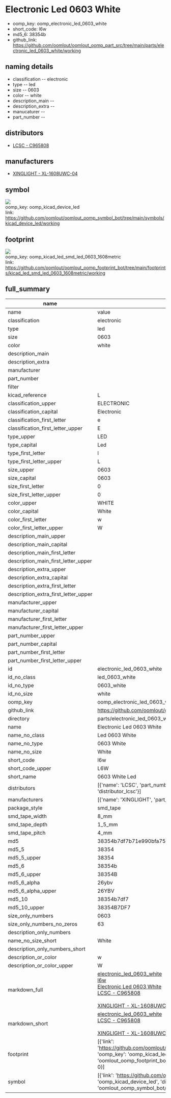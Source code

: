 # Electronic Led 0603 White

  
* oomp_key: oomp_electronic_led_0603_white 
* short_code: l6w
* md5_6: 38354b  
* github_link: https://github.com/oomlout/oomlout_oomp_part_src/tree/main/parts/electronic_led_0603_white/working  
## naming details
* classification -- electronic
* type -- led
* size -- 0603
* color -- white
* description_main -- 
* description_extra -- 
* manucaturer -- 
* part_number -- 

## distributors
* [LCSC - C965808](https://lcsc.com/product-detail/C965808.html)   

## manufacturers
* [XINGLIGHT - XL-1608UWC-04]()  

## symbol

![](symbol/{index}}/working/working_600.png)  
oomp_key: oomp_kicad_device_led  
link: https://github.com/oomlout/oomlout_oomp_symbol_bot/tree/main/symbols/kicad_device_led/working  

## footprint

![](footprint/{index}/working/working_600.png)  
oomp_key: oomp_kicad_led_smd_led_0603_1608metric  
link: https://github.com/oomlout/oomlout_oomp_footprint_bot/tree/main/footprints/kicad_led_smd_led_0603_1608metric/working  

## full_summary
| name | value | 
| --- | --- | 
| name | value | 
| classification | electronic | 
| type | led | 
| size | 0603 | 
| color | white | 
| description_main |  | 
| description_extra |  | 
| manufacturer |  | 
| part_number |  | 
| filter |  | 
| kicad_reference | L | 
| classification_upper | ELECTRONIC | 
| classification_capital | Electronic | 
| classification_first_letter | e | 
| classification_first_letter_upper | E | 
| type_upper | LED | 
| type_capital | Led | 
| type_first_letter | l | 
| type_first_letter_upper | L | 
| size_upper | 0603 | 
| size_capital | 0603 | 
| size_first_letter | 0 | 
| size_first_letter_upper | 0 | 
| color_upper | WHITE | 
| color_capital | White | 
| color_first_letter | w | 
| color_first_letter_upper | W | 
| description_main_upper |  | 
| description_main_capital |  | 
| description_main_first_letter |  | 
| description_main_first_letter_upper |  | 
| description_extra_upper |  | 
| description_extra_capital |  | 
| description_extra_first_letter |  | 
| description_extra_first_letter_upper |  | 
| manufacturer_upper |  | 
| manufacturer_capital |  | 
| manufacturer_first_letter |  | 
| manufacturer_first_letter_upper |  | 
| part_number_upper |  | 
| part_number_capital |  | 
| part_number_first_letter |  | 
| part_number_first_letter_upper |  | 
| id | electronic_led_0603_white | 
| id_no_class | led_0603_white | 
| id_no_type | 0603_white | 
| id_no_size | white | 
| oomp_key | oomp_electronic_led_0603_white | 
| github_link | https://github.com/oomlout/oomlout_oomp_part_src/tree/main/parts/electronic_led_0603_white/working | 
| directory | parts/electronic_led_0603_white | 
| name | Electronic Led 0603 White | 
| name_no_class | Led 0603 White | 
| name_no_type | 0603 White | 
| name_no_size | White | 
| short_code | l6w | 
| short_code_upper | L6W | 
| short_name | 0603 White Led | 
| distributors | [{'name': 'LCSC', 'part_number': 'C965808', 'link': 'https://lcsc.com/product-detail/C965808.html', 'id': 'distributor_lcsc'}] | 
| manufacturers | [{'name': 'XINGLIGHT', 'part_number': 'XL-1608UWC-04', 'link': '', 'id': 'manufacturer_xinglight'}] | 
| package_style | smd_tape | 
| smd_tape_width | 8_mm | 
| smd_tape_depth | 1_5_mm | 
| smd_tape_pitch | 4_mm | 
| md5 | 38354b7df7b71e990bfa750bcdf943fd | 
| md5_5 | 38354 | 
| md5_5_upper | 38354 | 
| md5_6 | 38354b | 
| md5_6_upper | 38354B | 
| md5_6_alpha | 26ybv | 
| md5_6_alpha_upper | 26YBV | 
| md5_10 | 38354b7df7 | 
| md5_10_upper | 38354B7DF7 | 
| size_only_numbers | 0603 | 
| size_only_numbers_no_zeros | 63 | 
| description_only_numbers |  | 
| name_no_size_short | White | 
| description_only_numbers_short |   | 
| description_or_color | w  | 
| description_or_color_upper | W  | 
| markdown_full | [electronic_led_0603_white](https://github.com/oomlout/oomlout_oomp_part_src/tree/main/parts/electronic_led_0603_white/working)<br>[l6w](https://github.com/oomlout/oomlout_oomp_part_src/tree/main/parts/electronic_led_0603_white/working)<br>[Electronic Led 0603 White](https://github.com/oomlout/oomlout_oomp_part_src/tree/main/parts/electronic_led_0603_white/working)<br>[LCSC - C965808<br>](https://lcsc.com/product-detail/C965808.html)<br>[XINGLIGHT - XL-1608UWC-04]() [(L)  ](https://www.lcsc.com/search?q=XL-1608UWC-04)[(D)  ](https://www.digikey.com/en/products?keywords=XL-1608UWC-04)[(M)  ](https://www.mouser.com/Search/Refine?Keyword=XL-1608UWC-04)[(N)  ](https://www.newark.com/search?st=XL-1608UWC-04)[(SZ)  ](https://so.szlcsc.com/global.html?k=XL-1608UWC-04)<br> | 
| markdown_short | [electronic_led_0603_white](https://github.com/oomlout/oomlout_oomp_part_src/tree/main/parts/electronic_led_0603_white/working)<br>[LCSC - C965808<br>](https://lcsc.com/product-detail/C965808.html)<br>[XINGLIGHT - XL-1608UWC-04]() | 
| footprint | [{'link': 'https://github.com/oomlout/oomlout_oomp_footprint_bot/tree/main/foootprntss/kicad_led_smd_led_0603_1608metric', 'oomp_key': 'oomp_kicad_led_smd_led_0603_1608metric', 'directory': 'oomlout_oomp_footprint_bot/footprints/kicad_led_smd_led_0603_1608metric//working/working.kicad_mod', 'index': 0}] | 
| symbol | [{'link': 'https://github.com/oomlout/oomlout_oomp_symbol_bot/tree/main/symbols/kicad_device_led', 'oomp_key': 'oomp_kicad_device_led', 'directory': 'oomlout_oomp_symbol_bot/symbols/kicad_device_led//working/working.kicad_sym', 'index': 0}] | 
